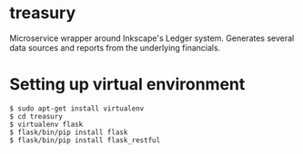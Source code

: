# treasury

Microservice wrapper around Inkscape's Ledger system.
Generates several data sources and reports from the underlying
financials.

# Setting up virtual environment

```
$ sudo apt-get install virtualenv
$ cd treasury
$ virtualenv flask
$ flask/bin/pip install flask
$ flask/bin/pip install flask_restful
```
